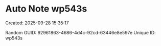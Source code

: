 ﻿# Auto Note wp543s
Created: 2025-09-28 15:35:17

Random GUID: 92961863-4686-4d4c-92cd-63446e8e597e
Unique ID: wp543s
